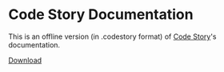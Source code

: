 # Code Story Documentation

This is an offline version (in .codestory format) of [Code Story](http://codestoryapp.com)'s documentation.


[Download](https://codeload.github.com/dperetti/Code-Story-Documentation/zip/master)

